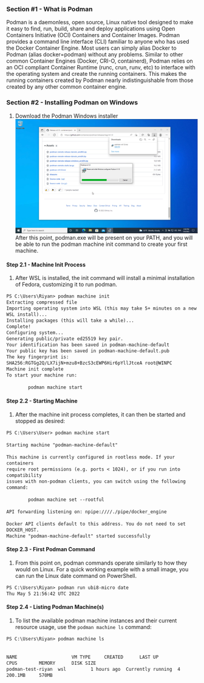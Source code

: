 ### Section #1 - What is Podman
Podman is a daemonless, open source, Linux native tool designed to make it easy to find, run, build, share and deploy applications using Open Containers Initiative (OCI) Containers and Container Images. Podman provides a command line interface (CLI) familiar to anyone who has used the Docker Container Engine. Most users can simply alias Docker to Podman (alias docker=podman) without any problems. Similar to other common Container Engines (Docker, CRI-O, containerd), Podman relies on an OCI compliant Container Runtime (runc, crun, runv, etc) to interface with the operating system and create the running containers. This makes the running containers created by Podman nearly indistinguishable from those created by any other common container engine.

### Section #2 - Installing Podman on Windows
1. Download the Podman Windows installer
![01](img/img1.jpg)
After this point, podman.exe will be present on your PATH, and you will be able to run the podman machine init command to create your first machine.

#### Step 2.1 - Machine Init Process
1. After WSL is installed, the init command will install a minimal installation of Fedora, customizing it to run podman.
```
PS C:\Users\Riyan> podman machine init
Extracting compressed file
Importing operating system into WSL (this may take 5+ minutes on a new WSL install)...
Installing packages (this will take a while)...
Complete!
Configuring system...
Generating public/private ed25519 key pair.
Your identification has been saved in podman-machine-default
Your public key has been saved in podman-machine-default.pub
The key fingerprint is:
SHA256:RGTGg2Q/LX7ijN+mzu8+BzcS3cEWP6Hir6pYllJtceA root@WINPC
Machine init complete
To start your machine run:

        podman machine start
```

#### Step 2.2 - Starting Machine
1. After the machine init process completes, it can then be started and stopped as desired:
```
PS C:\Users\User> podman machine start

Starting machine "podman-machine-default"

This machine is currently configured in rootless mode. If your containers
require root permissions (e.g. ports < 1024), or if you run into compatibility
issues with non-podman clients, you can switch using the following command:

        podman machine set --rootful

API forwarding listening on: npipe:////./pipe/docker_engine

Docker API clients default to this address. You do not need to set DOCKER_HOST.
Machine "podman-machine-default" started successfully
```

#### Step 2.3 - First Podman Command
1. From this point on, podman commands operate similarly to how they would on
Linux. 
For a quick working example with a small image, you can run the Linux date
command on PowerShell.
```
PS C:\Users\Riyan> podman run ubi8-micro date
Thu May 5 21:56:42 UTC 2022
```

#### Step 2.4 - Listing Podman Machine(s)
1. To list the available podman machine instances and their current resource
usage, use the `podman machine ls` command:
```
PS C:\Users\Riyan> podman machine ls


NAME                    VM TYPE     CREATED      LAST UP            CPUS        MEMORY      DISK SIZE
podman-test-riyan  wsl         1 hours ago  Currently running  4           200.1MB     570MB
```

